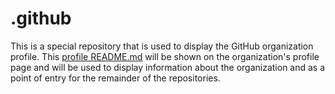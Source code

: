 # .github

This is a special repository that is used to display the GitHub organization profile. This [profile README.md](./profile/README.md) will be shown on the organization's profile page and will be used to display information about the organization and as a point of entry for the remainder of the repositories.

